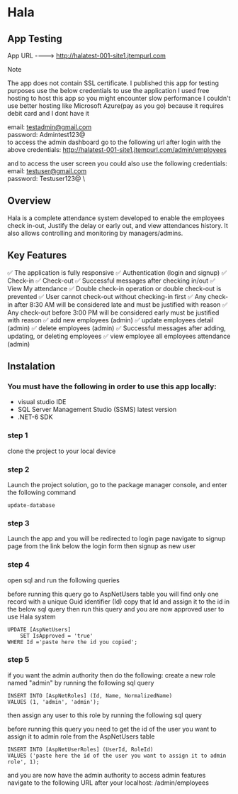 # Hala
## App Testing
App URL ---->  http://halatest-001-site1.jtempurl.com

> [!NOTE]
> The app does not contain SSL certificate. I published this app for testing purposes use the below credentials to use the application
> I used free hosting to host this app so you might encounter slow performance
> I couldn't use better hosting like Microsoft Azure(pay as you go) because it requires debit card and I dont have it

email: testadmin@gmail.com \
password: Admintest123@ \
to access the admin dashboard go to the following url after login with the above credentials: http://halatest-001-site1.jtempurl.com/admin/employees

and to access the user screen you could also use the following credentials: \
email: testuser@gmail.com \
password: Testuser123@ \

## Overview
Hala is a complete attendance system developed to enable the employees check in-out, Justify the delay or early out, and view attendances history. It also allows controlling and monitoring by managers/admins.
## Key Features
:white_check_mark: The application is fully responsive
:white_check_mark: Authentication (login and signup)
:white_check_mark: Check-in
:white_check_mark: Check-out
:white_check_mark: Successful messages after checking in/out
:white_check_mark: View My attendance
:white_check_mark: Double check-in operation or double check-out is prevented
:white_check_mark: User cannot check-out without checking-in first
:white_check_mark: Any check-in after 8:30 AM will be considered late and must be justified with reason
:white_check_mark: Any check-out before 3:00 PM will be considered early must be justified with reason
:white_check_mark: add new employees (admin)
:white_check_mark: update employees detail (admin)
:white_check_mark: delete employees (admin)
:white_check_mark: Successful messages after adding, updating, or deleting employees
:white_check_mark: view employee all employees attendance (admin)

## Instalation
### You must have the following in order to use this app locally:
+ visual studio IDE
+ SQL Server Management Studio (SSMS) latest version
+ .NET-6 SDK
### step 1
clone the project to your local device
### step 2
Launch the project solution, go to the package manager console, and enter the following command
```
update-database
```
### step 3
Launch the app and you will be redirected to login page navigate to signup page from the link below the login form then signup as new user
### step 4
open sql and run the following queries

before running this query go to AspNetUsers table you will find only one record with a unique Guid identifier (Id) copy that Id and assign it to the id in the below sql query then run this query and you are now approved user to use Hala system
```
UPDATE [AspNetUsers]
	SET IsApproved = 'true'
WHERE Id ='paste here the id you copied';
```
### step 5
if you want the admin authority then do the following:
create a new role named "admin" by running the following sql query
```
INSERT INTO [AspNetRoles] (Id, Name, NormalizedName)
VALUES (1, 'admin', 'admin');
```
then assign any user to this role by running the following sql query

before running this query you need to get the id of the user you want to assign it to admin role from the AspNetUsers table
```
INSERT INTO [AspNetUserRoles] (UserId, RoleId)
VALUES ('paste here the id of the user you want to assign it to admin role', 1);
```
and you are now have the admin authority 
to access admin features navigate to the following URL after your localhost: /admin/employees 
